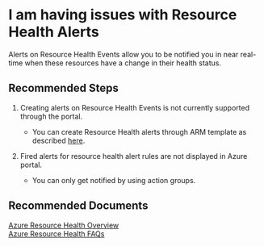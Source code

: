 <properties
	pageTitle="I am having issues with Resource Health Alerts"
	description="I am having issues with Resource Health Alerts"
	infoBubbleText=""
	service="microsoft.insights"
	resource="activitylogalerts"
	authors="snehithm, msvijayn"
	ms.author="snmuvva, vinagara"
	displayOrder="8"
	articleId="insights-alert-resource-health"
	diagnosticScenario=""
	selfHelpType="generic"
	supportTopicIds="32630816"
	resourceTags=""
	productPesIds="15454"
	cloudEnvironments="public"
/>

# I am having issues with Resource Health Alerts

Alerts on Resource Health Events allow you to be notified you in near real-time when these resources have a change in their health status.

## **Recommended Steps**

1. Creating alerts on Resource Health Events is not currently supported through the portal.
    * You can create Resource Health alerts through ARM template as described [here](https://docs.microsoft.com/azure/service-health/resource-health-alert-arm-template-guide).

2. Fired alerts for resource health alert rules are not displayed in Azure portal.
    * You can only get notified by using action groups.


## **Recommended Documents**

[Azure Resource Health Overview](https://docs.microsoft.com/azure/service-health/resource-health-overview)<br>
[Azure Resource Health FAQs](https://docs.microsoft.com/azure/service-health/resource-health-faq)


